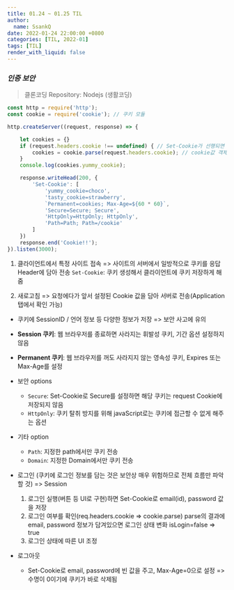 ```yaml
---
title: 01.24 ~ 01.25 TIL
author:
  name: SsankQ
date: 2022-01-24 22:00:00 +0800
categories: [TIL, 2022-01]
tags: [TIL]
render_with_liquid: false
---
```


### *인증 보안*
> 클론코딩 Repository: Nodejs (생활코딩)

```jsx
const http = require('http');
const cookie = require('cookie'); // 쿠키 모듈

http.createServer((request, response) => {

    let cookies = {}
    if (request.headers.cookie !== undefined) { // Set-Cookie가 선행되면 cookie값이 저장되는 장소
        cookies = cookie.parse(request.headers.cookie); // cookie값 객체화
    }
    console.log(cookies.yummy_cookie);

    response.writeHead(200, {
        'Set-Cookie': [
            'yummy_cookie=choco',
            'tasty_cookie=strawberry',
            `Permanent=cookies; Max-Age=${60 * 60}`,
            'Secure=Secure; Secure',
            'HttpOnly=HttpOnly; HttpOnly',
            'Path=Path; Path=/cookie'
        ]
    })
    response.end('Cookie!!');
}).listen(3000);
```

1. 클라이언트에서 특정 사이트 접속 => 사이트의 서버에서 일방적으로 쿠키를 응답 Header에 담아 전송
   `Set-Cookie`: 쿠키 생성해서 클라이언트에 쿠키 저장하게 해줌
   
2. 새로고침 => 요청에다가 앞서 설정된 Cookie 값을 담아 서버로 전송(Application 탭에서 확인 가능)

- 쿠키에 SessionID / 언어 정보 등 다양한 정보가 저장 => 보안 사고에 유의


 * **Session 쿠키**: 웹 브라우저를 종료하면 사라지는 휘발성 쿠키, 기간 옵션 설정하지 않음
 * **Permanent 쿠키**: 웹 브라우저를 꺼도 사라지지 않는 영속성 쿠키, Expires 또는 Max-Age를 설정
 * 보안 options
   * `Secure`: Set-Cookie로 Secure를 설정하면 해당 쿠키는 request Cookie에 저장되지 않음
   * `HttpOnly`: 쿠키 탈취 방지를 위해 javaScript로는 쿠키에 접근할 수 없게 해주는 옵션
 * 기타 option
   * `Path`: 지정한 path에서만 쿠키 전송
   * `Domain`: 지정한 Domain에서만 쿠키 전송

 * 로그인 (쿠키에 로그인 정보를 담는 것은 보안상 매우 위험하므로 전체 흐름만 파악할 것) => Session
   1. 로그인 실행(버튼 등 UI로 구현)하면 Set-Cookie로 email(id), password 값을 저장
   2. 로그인 여부를 확인(req.headers.cookie => cookie.parse)
      parse의 결과에 email, password 정보가 담겨있으면 로그인 상태 변화 isLogin=false => true
   3. 로그인 상태에 따른 UI 조정

 * 로그아웃
    * Set-Cookie로 email, password에 빈 값을 주고, Max-Age=0으로 설정 => 수명이 0이기에 쿠키가 바로 삭제됨